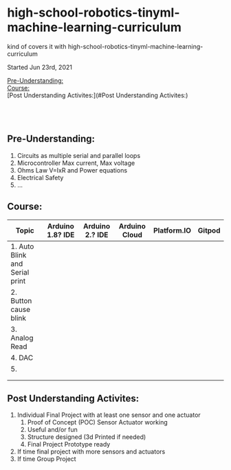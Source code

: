 # high-school-robotics-tinyml-machine-learning-curriculum
kind of covers it with high-school-robotics-tinyml-machine-learning-curriculum

Started Jun 23rd, 2021




[Pre-Understanding:](#Pre-Understanding:)  
[Course:](#Course:)  
[Post Understanding Activites:](#Post Understanding Activites:)  
[](#)  
[](#)  
[](#)  
[](#)  





## Pre-Understanding:
1. Circuits as multiple serial and parallel loops
2. Microcontroller Max current, Max voltage
3. Ohms Law V=IxR and Power equations
4. Electrical Safety
5. ...


## Course:

|Topic| Arduino 1.8? IDE| Arduino 2.? IDE| Arduino Cloud| Platform.IO |Gitpod|
|-------------------|--------|--------|---------|---------|---------|
| 1. Auto Blink and Serial print  |    |    |    |     |    |
| 2. Button cause blink   |    |    |    |     |    |
| 3. Analog Read   |    |    |    |     |    |
| 4. DAC    |    |    |    |     |    |
|  5.   |    |    |    |     |    |
|    |    |    |    |     |    |
|    |    |    |    |     |    |

## Post Understanding Activites:

1.  Individual Final Project with at least one sensor and one actuator
    1. Proof of Concept (POC) Sensor Actuator working
    2. Useful and/or fun
    3. Structure designed (3d Printed if needed)
    4. Final Project Prototype ready
2. If time final project with more sensors and actuators
3. If time Group Project
